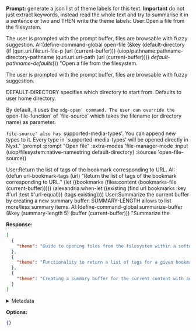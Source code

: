**Prompt:**
generate a json list of theme labels for this text. **Important** do not just extract keywords, instead read the whole text and try to summarise it in a sentence or two and THEN write the theme labels:
User:Open a file from the filesystem.

The user is prompted with the prompt buffer, files are browsable with
fuzzy suggestion.
AI:(define-command-global open-file
(&key
 (default-directory
  (if (quri.uri.file:uri-file-p (url (current-buffer)))
      (uiop/pathname:pathname-directory-pathname
       (quri.uri:uri-path (url (current-buffer))))
      *default-pathname-defaults*)))
"Open a file from the filesystem.

The user is prompted with the prompt buffer, files are browsable with
fuzzy suggestion.

DEFAULT-DIRECTORY specifies which directory to start from. Defaults to user home
directory.

By default, it uses the `xdg-open' command. The user can override the
`open-file-function' of `file-source' which takes the filename (or
directory name) as parameter.

`file-source' also has `supported-media-types'. You can append new types to
it. Every type in `supported-media-types' will be opened directly in Nyxt."
(prompt :prompt "Open file" :extra-modes 'file-manager-mode :input
        (uiop/filesystem:native-namestring default-directory) :sources
        'open-file-source))

User:Return the list of tags of the bookmark corresponding to URL.
AI:(defun url-bookmark-tags (url)
"Return the list of tags of the bookmark corresponding to URL."
(let ((bookmarks (files:content (bookmarks-file (current-buffer)))))
(alexandria:when-let ((existing
                       (find url bookmarks :key #'url :test #'url-equal)))
  (tags existing))))
User:Summarize the current buffer by creating a new summary buffer.
SUMMARY-LENGTH allows to list more/less summary items.
AI:(define-command-global summarize-buffer
(&key (summary-length 5) (buffer (current-buffer)))
"Summarize the

**Response:**
```json
[
  {
    "theme": "Guide to opening files from the filesystem within a software application interface with fuzzy search functionality and customizable directory preferences."
  },
  {
    "theme": "Functionality to return a list of tags for a given bookmark by URL in an application's bookmark management system."
  },
  {
    "theme": "Creating a summary buffer for the current content with adjustable length settings in a command-driven application."
  }
]
```

<details><summary>Metadata</summary>

- Duration: 4495 ms
- Datetime: 2023-12-30T20:19:49.260259
- Model: gpt-4-1106-preview

</details>

**Options:**
```json
{}
```

